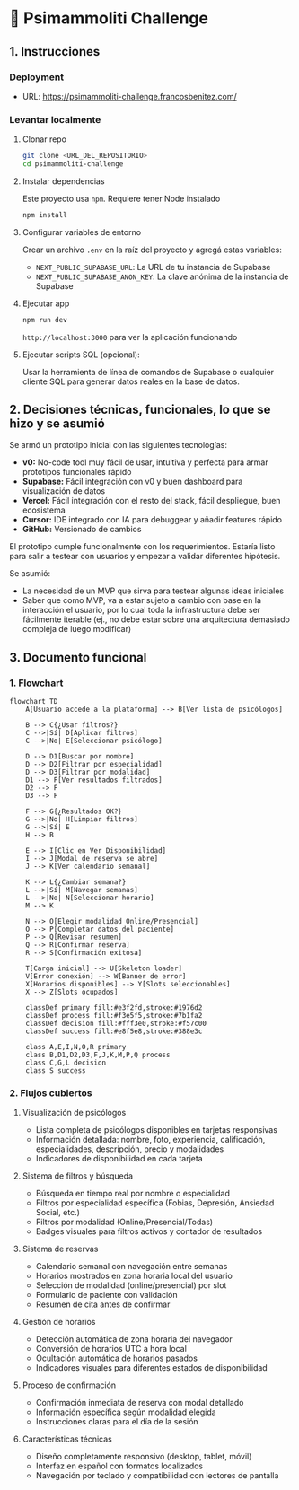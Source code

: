 # 🤺 Psimammoliti Challenge

## 1. Instrucciones

### Deployment

- URL: https://psimammoliti-challenge.francosbenitez.com/

### Levantar localmente

1.  Clonar repo
    ```bash
    git clone <URL_DEL_REPOSITORIO>
    cd psimammoliti-challenge
    ```

2.  Instalar dependencias

    Este proyecto usa `npm`. Requiere tener Node instalado
    ```bash
    npm install
    ```

3.  Configurar variables de entorno

    Crear un archivo `.env` en la raíz del proyecto y agregá estas variables:

    *   `NEXT_PUBLIC_SUPABASE_URL`: La URL de tu instancia de Supabase
    *   `NEXT_PUBLIC_SUPABASE_ANON_KEY`: La clave anónima de la instancia de Supabase

4.  Ejecutar app
    ```bash
    npm run dev
    ```

    `http://localhost:3000` para ver la aplicación funcionando

5.  Ejecutar scripts SQL (opcional):

    Usar la herramienta de línea de comandos de Supabase o cualquier cliente SQL para generar datos reales en la base de datos.

## 2. Decisiones técnicas, funcionales, lo que se hizo y se asumió

Se armó un prototipo inicial con las siguientes tecnologías:
  * **v0:** No-code tool muy fácil de usar, intuitiva y perfecta para armar prototipos funcionales rápido
  * **Supabase:** Fácil integración con v0 y buen dashboard para visualización de datos
  * **Vercel:** Fácil integración con el resto del stack, fácil despliegue, buen ecosistema
  * **Cursor:** IDE integrado con IA para debuggear y añadir features rápido
  * **GitHub:** Versionado de cambios

El prototipo cumple funcionalmente con los requerimientos. Estaría listo para salir a testear con usuarios y empezar a validar diferentes hipótesis.

Se asumió:
- La necesidad de un MVP que sirva para testear algunas ideas iniciales
- Saber que como MVP, va a estar sujeto a cambio con base en la interacción el usuario, por lo cual toda la infrastructura debe ser fácilmente iterable (ej., no debe estar sobre una arquitectura demasiado compleja de luego modificar)

## 3. Documento funcional

### 1. Flowchart
```mermaid
flowchart TD
    A[Usuario accede a la plataforma] --> B[Ver lista de psicólogos]
    
    B --> C{¿Usar filtros?}
    C -->|Sí| D[Aplicar filtros]
    C -->|No| E[Seleccionar psicólogo]
    
    D --> D1[Buscar por nombre]
    D --> D2[Filtrar por especialidad]
    D --> D3[Filtrar por modalidad]
    D1 --> F[Ver resultados filtrados]
    D2 --> F
    D3 --> F
    
    F --> G{¿Resultados OK?}
    G -->|No| H[Limpiar filtros]
    G -->|Sí| E
    H --> B
    
    E --> I[Clic en Ver Disponibilidad]
    I --> J[Modal de reserva se abre]
    J --> K[Ver calendario semanal]
    
    K --> L{¿Cambiar semana?}
    L -->|Sí| M[Navegar semanas]
    L -->|No| N[Seleccionar horario]
    M --> K
    
    N --> O[Elegir modalidad Online/Presencial]
    O --> P[Completar datos del paciente]
    P --> Q[Revisar resumen]
    Q --> R[Confirmar reserva]
    R --> S[Confirmación exitosa]
    
    T[Carga inicial] --> U[Skeleton loader]
    V[Error conexión] --> W[Banner de error]
    X[Horarios disponibles] --> Y[Slots seleccionables]
    X --> Z[Slots ocupados]
    
    classDef primary fill:#e3f2fd,stroke:#1976d2
    classDef process fill:#f3e5f5,stroke:#7b1fa2
    classDef decision fill:#fff3e0,stroke:#f57c00
    classDef success fill:#e8f5e8,stroke:#388e3c
    
    class A,E,I,N,O,R primary
    class B,D1,D2,D3,F,J,K,M,P,Q process
    class C,G,L decision
    class S success
```

### 2. Flujos cubiertos

1. Visualización de psicólogos
    - Lista completa de psicólogos disponibles en tarjetas responsivas
    - Información detallada: nombre, foto, experiencia, calificación, especialidades, descripción, precio y modalidades
    - Indicadores de disponibilidad en cada tarjeta

2. Sistema de filtros y búsqueda
    - Búsqueda en tiempo real por nombre o especialidad
    - Filtros por especialidad específica (Fobias, Depresión, Ansiedad Social, etc.)
    - Filtros por modalidad (Online/Presencial/Todas)
    - Badges visuales para filtros activos y contador de resultados

3. Sistema de reservas
    - Calendario semanal con navegación entre semanas
    - Horarios mostrados en zona horaria local del usuario
    - Selección de modalidad (online/presencial) por slot
    - Formulario de paciente con validación
    - Resumen de cita antes de confirmar

4. Gestión de horarios
    - Detección automática de zona horaria del navegador
    - Conversión de horarios UTC a hora local
    - Ocultación automática de horarios pasados
    - Indicadores visuales para diferentes estados de disponibilidad

5. Proceso de confirmación
    - Confirmación inmediata de reserva con modal detallado
    - Información específica según modalidad elegida
    - Instrucciones claras para el día de la sesión

6. Características técnicas
    - Diseño completamente responsivo (desktop, tablet, móvil)
    - Interfaz en español con formatos localizados
    - Navegación por teclado y compatibilidad con lectores de pantalla